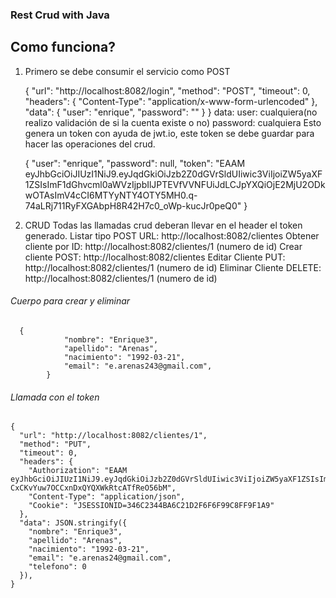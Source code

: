 ### Rest Crud with Java
## Como funciona?
1.  Primero se debe consumir el servicio como POST


     {
      "url": "http://localhost:8082/login",
      "method": "POST",
      "timeout": 0,
      "headers": {
        "Content-Type": "application/x-www-form-urlencoded"
      },
      "data": {
        "user": "enrique",
        "password": ""
      }
    }
data:
user: cualquiera(no realizo validación de si la cuenta existe o no)
password: cualquiera
Esto genera un token con ayuda de jwt.io, este token se debe guardar para hacer las operaciones del crud.



    {
        "user": "enrique",
        "password": null,
        "token": "EAAM eyJhbGciOiJIUzI1NiJ9.eyJqdGkiOiJzb2Z0dGVrSldUIiwic3ViIjoiZW5yaXF1ZSIsImF1dGhvcml0aWVzIjpbIlJPTEVfVVNFUiJdLCJpYXQiOjE2MjU2ODkwOTAsImV4cCI6MTYyNTY4OTY5MH0.q-74aLRj711RyFXGAbpH8R42H7c0_oWp-kucJr0peQ0"
    }

2. CRUD
Todas las llamadas crud deberan llevar en el header el token generado.
Listar tipo POST URL: http://localhost:8082/clientes
Obtener cliente por ID: http://localhost:8082/clientes/1    (numero de id)
Crear cliente POST: http://localhost:8082/clientes
Editar Cliente PUT: http://localhost:8082/clientes/1 (numero de id)
Eliminar Cliente DELETE: http://localhost:8082/clientes/1 (numero de id)

###### Cuerpo para crear y eliminar
 

      {
                "nombre": "Enrique3",
                "apellido": "Arenas",
                "nacimiento": "1992-03-21",
                "email": "e.arenas243@gmail.com",
            }
###### Llamada con el token	


    {
      "url": "http://localhost:8082/clientes/1",
      "method": "PUT",
      "timeout": 0,
      "headers": {
        "Authorization": "EAAM eyJhbGciOiJIUzI1NiJ9.eyJqdGkiOiJzb2Z0dGVrSldUIiwic3ViIjoiZW5yaXF1ZSIsImF1dGhvcml0aWVzIjpbIlJPTEVfVVNFUiJdLCJpYXQiOjE2MjU2OTAzMjEsImV4cCI6MTYyNTY5MDkyMX0.txgRkvj-CxCKvYuw7OCCxnDxQYQXWkRtcATfReO56bM",
        "Content-Type": "application/json",
        "Cookie": "JSESSIONID=346C2344BA6C21D2F6F6F99C8FF9F1A9"
      },
      "data": JSON.stringify({
        "nombre": "Enrique3",
        "apellido": "Arenas",
        "nacimiento": "1992-03-21",
        "email": "e.arenas24@gmail.com",
        "telefono": 0
      }),
    }

